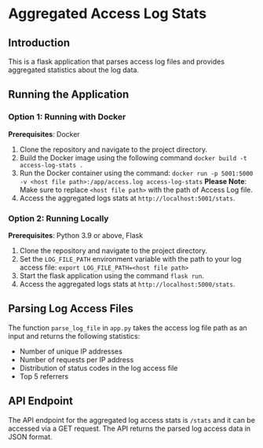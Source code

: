 
# Aggregated Access Log Stats

## Introduction

This is a flask application that parses access log files and provides aggregated statistics about the log data.

## Running the Application

### Option 1: Running with Docker
**Prerequisites**: Docker

1.  Clone the repository and navigate to the project directory.
2.  Build the Docker image using the following command 
`docker build -t access-log-stats .`
3.  Run the Docker container using the command: 
```docker run -p 5001:5000 -v <host file path>:/app/access.log access-log-stats```
**Please Note**: Make sure to replace `<host file path>` with the path of Access Log file.
4.  Access the aggregated logs stats at `http://localhost:5001/stats`.

### Option 2: Running Locally
**Prerequisites**: Python 3.9 or above, Flask

1.  Clone the repository and navigate to the project directory.
2.  Set the `LOG_FILE_PATH` environment variable with the path to your log access file:
`export LOG_FILE_PATH=<host file path>`
3.  Start the flask application using the command `flask run`.
4. Access the aggregated logs stats at `http://localhost:5000/stats`.

## Parsing Log Access Files

The function `parse_log_file` in `app.py` takes the access log file path as an input and returns the following statistics:

-   Number of unique IP addresses
-   Number of requests per IP address
-   Distribution of status codes in the log access file
-   Top 5 referrers

## API Endpoint

The API endpoint for the aggregated log access stats is `/stats` and it can be accessed via a GET request. The API returns the parsed log access data in JSON format.
